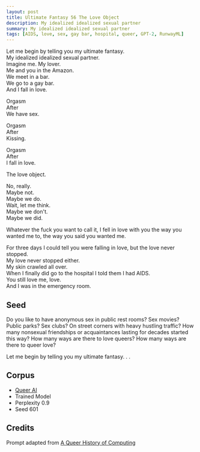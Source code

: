 ```yaml
---
layout: post
title: Ultimate Fantasy 56 The Love Object
description: My idealized idealized sexual partner
summary: My idealized idealized sexual partner
tags: [AIDS, love, sex, gay bar, hospital, queer, GPT-2, RunwayML]
---
```


Let me begin by telling you my ultimate fantasy.<br/>
My idealized idealized sexual partner.<br/>
Imagine me. My lover.<br/>
Me and you in the Amazon.<br/>
We meet in a bar.<br/>
We go to a gay bar.<br/>
And I fall in love.<br/>

Orgasm<br/>
After<br/>
We have sex.

Orgasm<br/>
After<br/>
Kissing.

Orgasm<br/>
After<br/>
I fall in love.

The love object.

No, really.<br/>
Maybe not.<br/>
Maybe we do.<br/>
Wait, let me think.<br/>
Maybe we don't.<br/>
Maybe we did.

Whatever the fuck you want to call it, I fell in love with you the way you wanted me to, the way you said you wanted me.

For three days I could tell you were falling in love, but the love never stopped.<br/>
My love never stopped either.<br/>
My skin crawled all over.<br/>
When I finally did go to the hospital I told them I had AIDS.<br/>
You still love me, love.<br/>
And I was in the emergency room.

## Seed

Do you like to have anonymous sex in public rest rooms? Sex movies? Public parks? Sex clubs? On street corners with heavy hustling traffic? How many nonsexual friendships or acquaintances lasting for decades started this way? How many ways are there to love queers? How many ways are there to queer love?

Let me begin by telling you my ultimate fantasy. . .

## Corpus

- [Queer AI](/queerai)
- Trained Model
- Perplexity 0.9
- Seed 601


## Credits

Prompt adapted from [A Queer History of Computing](https://rhizome.org/editorial/2013/feb/19/queer-computing-1/)
